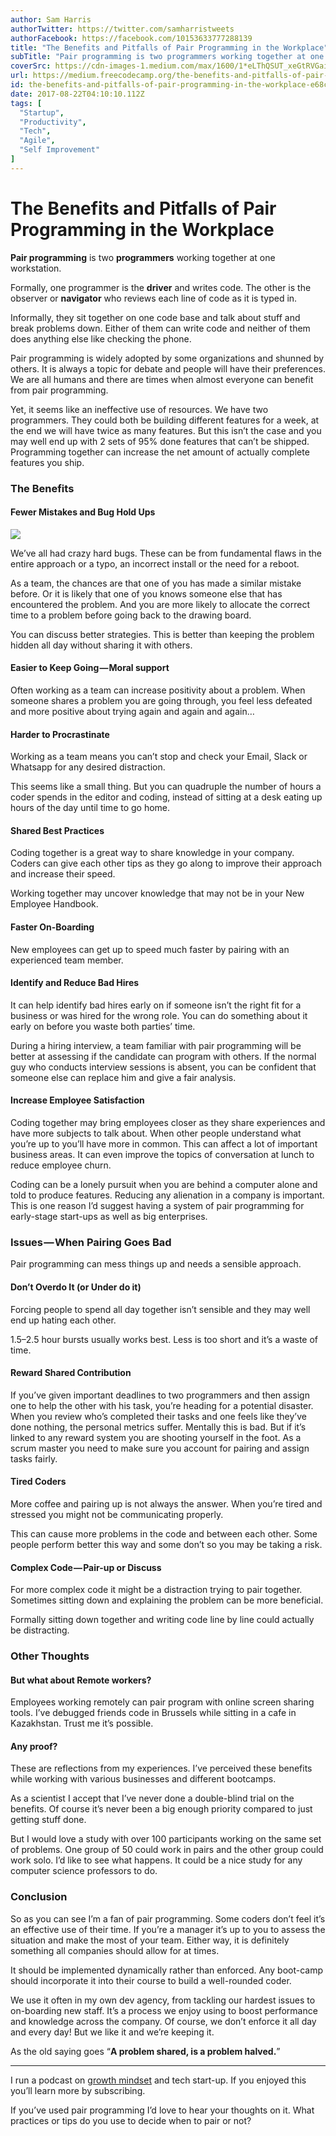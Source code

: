 ```yaml
---
author: Sam Harris
authorTwitter: https://twitter.com/samharristweets
authorFacebook: https://facebook.com/10153633777288139
title: "The Benefits and Pitfalls of Pair Programming in the Workplace"
subTitle: "Pair programming is two programmers working together at one workstation...."
coverSrc: https://cdn-images-1.medium.com/max/1600/1*eLThQSUT_xeGtRVGainpfQ.png
url: https://medium.freecodecamp.org/the-benefits-and-pitfalls-of-pair-programming-in-the-workplace-e68c3ed3c81f
id: the-benefits-and-pitfalls-of-pair-programming-in-the-workplace-e68c3ed3c81f
date: 2017-08-22T04:10:10.112Z
tags: [
  "Startup",
  "Productivity",
  "Tech",
  "Agile",
  "Self Improvement"
]
---
```

# The Benefits and Pitfalls of Pair Programming in the Workplace

**Pair programming** is two **programmers** working together at one workstation.

Formally, one programmer is the **driver** and writes code. The other is the observer or **navigator** who reviews each line of code as it is typed in.

Informally, they sit together on one code base and talk about stuff and break problems down. Either of them can write code and neither of them does anything else like checking the phone.

Pair programming is widely adopted by some organizations and shunned by others. It is always a topic for debate and people will have their preferences. We are all humans and there are times when almost everyone can benefit from pair programming.

Yet, it seems like an ineffective use of resources. We have two programmers. They could both be building different features for a week, at the end we will have twice as many features. But this isn’t the case and you may well end up with 2 sets of 95% done features that can’t be shipped. Programming together can increase the net amount of actually complete features you ship.

### The Benefits

#### **Fewer Mistakes and Bug Hold Ups**



![](https://cdn-images-1.medium.com/max/1600/1*y7KZB9-jNBhLDq6VLvSL3A.png)



We’ve all had crazy hard bugs. These can be from fundamental flaws in the entire approach or a typo, an incorrect install or the need for a reboot.

As a team, the chances are that one of you has made a similar mistake before. Or it is likely that one of you knows someone else that has encountered the problem. And you are more likely to allocate the correct time to a problem before going back to the drawing board.

You can discuss better strategies. This is better than keeping the problem hidden all day without sharing it with others.

#### **Easier to Keep Going — Moral support**

Often working as a team can increase positivity about a problem. When someone shares a problem you are going through, you feel less defeated and more positive about trying again and again and again…

#### **Harder to Procrastinate**

Working as a team means you can’t stop and check your Email, Slack or Whatsapp for any desired distraction.

This seems like a small thing. But you can quadruple the number of hours a coder spends in the editor and coding, instead of sitting at a desk eating up hours of the day until time to go home.

#### **Shared Best Practices**

Coding together is a great way to share knowledge in your company. Coders can give each other tips as they go along to improve their approach and increase their speed.

Working together may uncover knowledge that may not be in your New Employee Handbook.

#### **Faster On-Boarding**

New employees can get up to speed much faster by pairing with an experienced team member.

#### **Identify and Reduce Bad Hires**

It can help identify bad hires early on if someone isn’t the right fit for a business or was hired for the wrong role. You can do something about it early on before you waste both parties’ time.

During a hiring interview, a team familiar with pair programming will be better at assessing if the candidate can program with others. If the normal guy who conducts interview sessions is absent, you can be confident that someone else can replace him and give a fair analysis.

#### **Increase Employee Satisfaction**

Coding together may bring employees closer as they share experiences and have more subjects to talk about. When other people understand what you’re up to you’ll have more in common. This can affect a lot of important business areas. It can even improve the topics of conversation at lunch to reduce employee churn.

Coding can be a lonely pursuit when you are behind a computer alone and told to produce features. Reducing any alienation in a company is important. This is one reason I’d suggest having a system of pair programming for early-stage start-ups as well as big enterprises.

### **Issues — When Pairing Goes Bad**

Pair programming can mess things up and needs a sensible approach.

#### **Don’t Overdo It (or Under do it)**

Forcing people to spend all day together isn’t sensible and they may well end up hating each other.

1.5–2.5 hour bursts usually works best. Less is too short and it’s a waste of time.

#### **Reward Shared Contribution**

If you’ve given important deadlines to two programmers and then assign one to help the other with his task, you’re heading for a potential disaster. When you review who’s completed their tasks and one feels like they’ve done nothing, the personal metrics suffer. Mentally this is bad. But if it’s linked to any reward system you are shooting yourself in the foot. As a scrum master you need to make sure you account for pairing and assign tasks fairly.

#### **Tired Coders**

More coffee and pairing up is not always the answer. When you’re tired and stressed you might not be communicating properly.

This can cause more problems in the code and between each other. Some people perform better this way and some don’t so you may be taking a risk.

#### **Complex Code — Pair-up or Discuss**

For more complex code it might be a distraction trying to pair together. Sometimes sitting down and explaining the problem can be more beneficial.

Formally sitting down together and writing code line by line could actually be distracting.

### Other Thoughts

#### **But what about Remote workers?**

Employees working remotely can pair program with online screen sharing tools. I’ve debugged friends code in Brussels while sitting in a cafe in Kazakhstan. Trust me it’s possible.

#### **Any proof?**

These are reflections from my experiences. I’ve perceived these benefits while working with various businesses and different bootcamps.

As a scientist I accept that I’ve never done a double-blind trial on the benefits. Of course it’s never been a big enough priority compared to just getting stuff done.

But I would love a study with over 100 participants working on the same set of problems. One group of 50 could work in pairs and the other group could work solo. I’d like to see what happens. It could be a nice study for any computer science professors to do.

### **Conclusion**

So as you can see I’m a fan of pair programming. Some coders don’t feel it’s an effective use of their time. If you’re a manager it’s up to you to assess the situation and make the most of your team. Either way, it is definitely something all companies should allow for at times.

It should be implemented dynamically rather than enforced. Any boot-camp should incorporate it into their course to build a well-rounded coder.

We use it often in my own dev agency, from tackling our hardest issues to on-boarding new staff. It’s a process we enjoy using to boost performance and knowledge across the company. Of course, we don’t enforce it all day and every day! But we like it and we’re keeping it.

As the old saying goes “**A problem shared, is a problem halved.**”











* * *







I run a podcast on [growth mindset](https://soundcloud.com/growthmindsetpodcast) and tech start-up. If you enjoyed this you’ll learn more by subscribing.

If you’ve used pair programming I’d love to hear your thoughts on it. What practices or tips do you use to decide when to pair or not?








